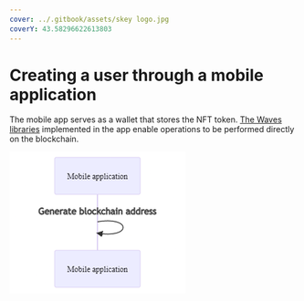 ```yaml
---
cover: ../.gitbook/assets/skey logo.jpg
coverY: 43.58296622613803
---
```


# Creating a user through a mobile application

The mobile app serves as a wallet that stores the NFT token. [The Waves libraries](https://github.com/wavesplatform/waves-transactions) implemented in the app enable operations to be performed directly on the blockchain.

![Creating a user](../.gitbook/assets/image.png)
